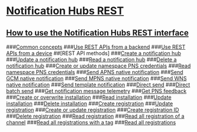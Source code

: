 # [Notification Hubs REST](notification-hubs-rest.md)
## [How to use the Notification Hubs REST interface ](use-notification-hubs-rest-interface.md)
###[Common concepts](common-concepts.md)
###[Use REST APIs from a backend](use-rest-api-backend.md)
###[Use REST APIs from a device](use-rest-api-device.md)
##[REST API methods]
###[Create a notification hub](create-notification-hub.md)
###[Update a notification hub](update-notification-hub.md)
###[Read a notification hub](read-notification-hub.md)
###[Delete a notification hub](delete-notification-hub.md)
###[Create or update namespace PNS credentials](create-update-namespace-pns-credentials.md)
###[Read namespace PNS credentials](read-namespace-pns-credentials.md)
###[Send APNS native notification](send-apns-native-notification.md)
###[Send GCM native notification](send-gcm-native-notification.md)
###[Send MPNS native notification](send-mpns-native-notification.md)
###[Send WNS native notification](send-wns-native-notification.md)
###[Send template notification](send-template-notification.md)
###[Direct send](direct-send.md)
###[Direct batch send](direct-batch-send.md)
###[Get notification message telemetry](get-notification-message-telemetry.md)
###[Get PNS feedback](get-pns-feedback.md)
###[Create or overwrite installation](create-overwrite-installation.md)
###[Read installation](read-installation.md)
###[Update installation](update-installation.md)
###[Delete installation](delete-installation.md)
###[Create registration](create-registration.md)
###[Update registration](update-registration.md)
###[Create or update registration](create-update-registration.md)
###[Create registration ID](create-registration-id.md)
###[Delete registration](delete-registration.md)
###[Read registration](read-registration.md)
###[Read all registration of a channel](read-all-registrations-channel.md)
###[Read all registrations with a tag](read-all-registrations-tag.md)
###[Read all registrations](read-all-registrations.md)